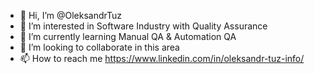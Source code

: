 - 👋 Hi, I’m @OleksandrTuz
- 👀 I’m interested in Software Industry with Quality Assurance
- 🌱 I’m currently learning Manual QA & Automation QA
- 💞️ I’m looking to collaborate in this area
- 📫 How to reach me https://www.linkedin.com/in/oleksandr-tuz-info/

<!---
OleksandrTuz/OleksandrTuz is a ✨ special ✨ repository because its `README.md` (this file) appears on your GitHub profile.
You can click the Preview link to take a look at your changes.
--->

